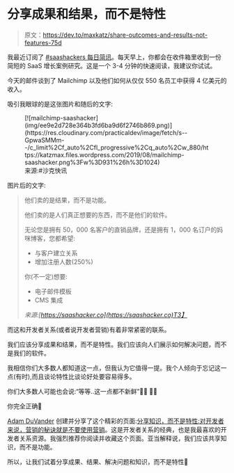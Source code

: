 # 分享成果和结果，而不是特性

> 原文：<https://dev.to/maxkatz/share-outcomes-and-results-not-features-75d>

我最近订阅了 [#saashackers 每日简讯](https://saashacker.co/)。每天早上，你都会在收件箱里收到一份简短的 SaaS 增长案例研究。这是一个 3-4 分钟的快速阅读，我建议你试试。

今天的邮件谈到了 Mailchimp 以及他们如何从仅仅 550 名员工中获得 4 亿美元的收入。

吸引我眼球的是这张图片和随后的文字:

<figure>[![mailchimp-saashacker](img/ee9e2d728e364b3fd6ba9d6f2746b869.png)](https://res.cloudinary.com/practicaldev/image/fetch/s--GpwaSMMm--/c_limit%2Cf_auto%2Cfl_progressive%2Cq_auto%2Cw_880/https://katzmax.files.wordpress.com/2019/08/mailchimp-saashacker.png%3Fw%3D931%26h%3D1024) 

<figcaption id="caption-attachment-10693">来源:#沙克快讯</figcaption>

</figure>

图片后的文字:

> 他们卖的是结果，而不是功能。
> 
> 他们卖的是人们真正想要的东西，而不是他们的软件。
> 
> 无论您是拥有 50，000 名客户的直销品牌，还是拥有 1，000 名订户的妈咪博客，您都希望:
> 
> *   与客户建立关系
> *   增加注册人数(250%)
> 
> 你(不一定)想要:
> 
> *   电子邮件模板
> *   CMS 集成
> 
> *来源:[https://saashacker.co](https://saashacker.co)T3】*

而这和开发者关系(或者说开发者营销)有着非常紧密的联系。

我们应该分享成果和结果，而不是特性。我们应该向人们展示如何解决问题，而不是我们的软件。

我相信你们大多数人都知道这一点，但我认为它值得一提。我个人倾向于忘记这一点(有时),而且谈论特性比谈论好处要容易得多。

你们大多数人可能也会说:“等等..这一点都不新鲜”🤦‍♀️ 🤦‍♂️

你完全正确🤩

[Adam DuVander](https://twitter.com/adamd) 创建并分享了这个精彩的页面:[分享知识，而不是特性:对开发者来说，营销的秘诀就是不要使用营销](http://www.shareknowledgenotfeatures.com/)。这是开发者关系的经典，也是我最喜欢的开发者关系资源。我强烈推荐你阅读并收藏这个页面。亚当解释说，我们应该共享知识，而不是功能。

所以，让我们试着分享成果、结果、解决问题和知识，而不是特性🤞